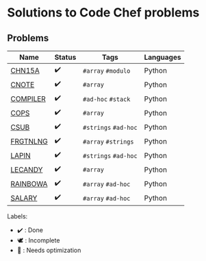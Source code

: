 # Solutions to Code Chef problems

## Problems

Name | Status | Tags | Languages
------------ | ------------- | ------------- | -------------
[CHN15A](CHN15A.py) | :heavy_check_mark: | `#array` `#modulo` | Python
[CNOTE](CNOTE.py) | :heavy_check_mark: | `#array` | Python
[COMPILER](COMPILER.py) | :heavy_check_mark: | `#ad-hoc` `#stack` | Python
[COPS](COPS.py) | :heavy_check_mark: | `#array` | Python
[CSUB](CSUB.py) | :heavy_check_mark: | `#strings` `#ad-hoc` | Python
[FRGTNLNG](FRGTNLNG.py) | :heavy_check_mark: | `#array` `#strings` | Python
[LAPIN](LAPIN.py) | :heavy_check_mark: | `#strings` `#ad-hoc` | Python
[LECANDY](LECANDY.py) | :heavy_check_mark: | `#array` | Python
[RAINBOWA](RAINBOWA.py) | :heavy_check_mark: | `#array` `#ad-hoc` | Python
[SALARY](SALARY.py) | :heavy_check_mark: | `#array` `#ad-hoc` | Python

Labels:

* :heavy_check_mark: : Done
* :dove: : Incomplete
* :rocket: : Needs optimization
